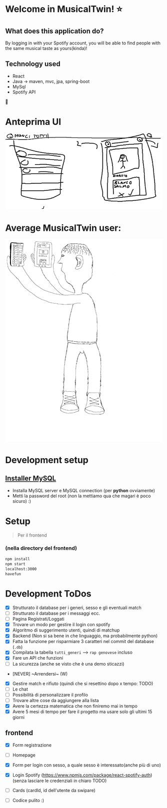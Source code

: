 # Welcome in MusicalTwin! :star:
## What does this application do?
By logging in with your Spotify account, you will be able to find people with the same musical taste as yours(kinda)!

## Technology used
- React
- Java -> maven, mvc, jpa, spring-boot
- MySql
- Spotify API

:stars:

# Anteprima UI
![Foto](https://github.com/musicalTwin/client/blob/master/STILEDEFINITIVO.png?raw=true)

# Average MusicalTwin user:
![Foto](https://github.com/musicalTwin/client/blob/master/giovanni.png?raw=true)



# Development setup

## [Installer MySQL](https://dev.mysql.com/get/Downloads/MySQLInstaller/mysql-installer-community-8.0.29.0.msi)

- Installa MySQL server e MySQL connection (per **python** ovviamente)
- Metti la password del root (non la mettiamo qua che magari è poco sicuro) :)

# Setup

> Per il frontend
### (nella directory del frontend)
```
npm install
npm start
localhost:3000
havefun
```

# Development ToDos

- [x] Strutturato il database per i generi, sesso e gli eventuali match
- [ ] Strutturato il database per i messaggi ecc.
- [ ] Pagina Registrati/Loggati
- [x] Trovare un modo per gestire il login con spotify
- [x] Algoritmo di suggerimento utenti, quindi di matchup
- [x] Backend (Non si sa bene in che linguaggio, ma probabilmente python)
- [x] Fatta la funzione per risparmiare 3 caratteri nel commit del database (`.db`)
- [x] Compilata la tabella `tutti_generi` --> `rap genovese` incluso
- [x] Fare un API che funzioni
- [ ] La sicurezza (anche se visto che è una demo sticazzi)
- [NEVER] ~Arrendersi~ (W)
- [x] Gestire match e rifiuto (quindi che si resettino dopo x tempo: TODO)
- [ ] Le chat
- [ ] Possibilità di personalizzare il profilo
- [ ] Trovare altre cose da aggiungere alla lista
- [x] Avere la certezza matematica che non finiremo mai in tempo
- [x] Avere 5 mesi di tempo per fare il progetto ma usare solo gli ultimi 15 giorni

## frontend
- [x] Form registrazione
- [ ] Homepage
- [x] Form per login con sesso, a quale sesso è interessato(anche più di uno)
- [x] Login Spotify (https://www.npmjs.com/package/react-spotify-auth) (senza lasciare le credenziali in chiaro TODO)
- [ ] Cards (cardId, id dell'utente da swipare)
- [ ] Codice pulito :)


